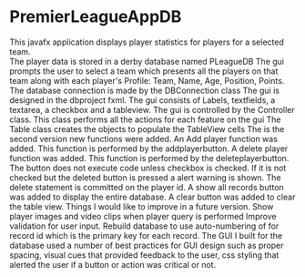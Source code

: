 # PremierLeagueAppDB
This javafx application displays player statistics for players for a selected team.  
The player data is stored in a derby database named PLeagueDB
The gui prompts the user to select a team which presents all the players on that team along with each player's
Profile: Team, Name, Age, Position, Points.
The database connection is made by the DBConnection class
The gui is designed in the dbproject fxml.  The gui consists of Labels, textfields,  a textarea, a checkbox and a 
tableview.
The gui is controlled by the Controller class.  This class performs all the actions for each feature on the gui
The Table class creates the objects to populate the TableView cells
The is the second version new functions were added.
An Add player function was added. This function is performed by the addplayerbutton.
A delete player function was added. This function is performed by the deleteplayerbutton. The button does not 
execute code unless checkbox is checked.  If it is not checked but the deleted button is pressed a alert warning 
is shown. The delete statement is committed on the player id.
A show all records button was added to display the entire database.
A clear button was added to clear the table view.
Things I would like to improve in a future version.
Show player images and video clips when player query is performed
Improve validation for user input.
Rebuild database to use auto-numbering of for record id which is the primary key for each record. 
The GUI I built for the database used a number of best practices for GUI design such as proper spacing, visual cues that provided feedback
to the user, css styling that alerted the user if a button or action was critical or not.

